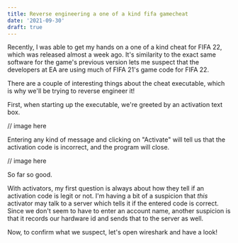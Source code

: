 ```yaml
---
title: Reverse engineering a one of a kind fifa gamecheat
date: '2021-09-30'
draft: true
---
```


Recently, I was able to get my hands on a one of a kind cheat for FIFA 22, which was released almost a week ago.
It's similarity to the exact same software for the game's previous version lets me suspect that the developers at
EA are using much of FIFA 21's game code for FIFA 22. 

There are a couple of interesting things about the cheat executable, which is why we'll be trying to reverse engineer it!

First, when starting up the executable, we're greeted by an activation text box. 

// image here

Entering any kind of message and clicking on "Activate" will tell us that the activation code is incorrect, and the 
program will close.

// image here

So far so good. 

With activators, my first question is always about how they tell if an activation code is legit or not. I'm having a bit
of a suspicion that *this* activator may talk to a server which tells it if the entered code is correct. Since we don't seem to 
have to enter an account name, another suspicion is that it records our hardware id and sends that to the server as well. 

Now, to confirm what we suspect, let's open wireshark and have a look!


